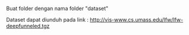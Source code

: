 Buat folder dengan nama folder "dataset"

Dataset dapat diunduh pada link : http://vis-www.cs.umass.edu/lfw/lfw-deepfunneled.tgz
